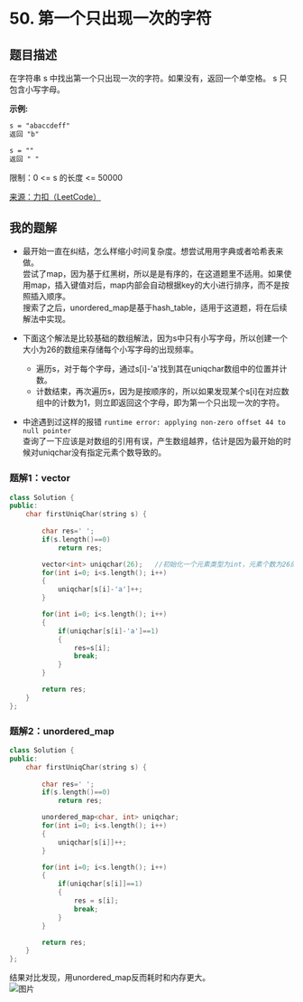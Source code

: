 # 50. 第一个只出现一次的字符
## 题目描述
在字符串 s 中找出第一个只出现一次的字符。如果没有，返回一个单空格。 s 只包含小写字母。

**示例:**
```htm
s = "abaccdeff"  
返回 "b"

s = ""  
返回 " "
```

限制：0 <= s 的长度 <= 50000

[来源：力扣（LeetCode）](https://leetcode-cn.com/problems/di-yi-ge-zhi-chu-xian-yi-ci-de-zi-fu-lcof)

## 我的题解
- 最开始一直在纠结，怎么样缩小时间复杂度。想尝试用用字典或者哈希表来做。  
尝试了map，因为基于红黑树，所以是是有序的，在这道题里不适用。如果使用map，插入键值对后，map内部会自动根据key的大小进行排序，而不是按照插入顺序。  
搜索了之后，unordered_map是基于hash_table，适用于这道题，将在后续解法中实现。  

- 下面这个解法是比较基础的数组解法，因为s中只有小写字母，所以创建一个大小为26的数组来存储每个小写字母的出现频率。  
  - 遍历s，对于每个字母，通过s[i]-'a'找到其在uniqchar数组中的位置并计数。  
  - 计数结束，再次遍历s，因为是按顺序的，所以如果发现某个s[i]在对应数组中的计数为1，则立即返回这个字母，即为第一个只出现一次的字符。

- 中途遇到过这样的报错 ```runtime error: applying non-zero offset 44 to null pointer```  
查询了一下应该是对数组的引用有误，产生数组越界，估计是因为最开始的时候对uniqchar没有指定元素个数导致的。

### 题解1：vector
```C++
class Solution {
public:
    char firstUniqChar(string s) {   
        
        char res=' ';
        if(s.length()==0)
            return res;

        vector<int> uniqchar(26);   //初始化一个元素类型为int，元素个数为26的数组
        for(int i=0; i<s.length(); i++)
        {
            uniqchar[s[i]-'a']++;
        }

        for(int i=0; i<s.length(); i++)
        {
            if(uniqchar[s[i]-'a']==1)
            {
                res=s[i];
                break;
            }
        }

        return res;
    }
};
```

### 题解2：unordered_map
```c++
class Solution {
public:
    char firstUniqChar(string s) {   
        
        char res=' ';
        if(s.length()==0)
            return res;

        unordered_map<char, int> uniqchar;
        for(int i=0; i<s.length(); i++)
        {
            uniqchar[s[i]]++;
        }

        for(int i=0; i<s.length(); i++)
        {
            if(uniqchar[s[i]]==1)
            {
                res = s[i];
                break;
            }
        }

        return res;
    }
};
```

结果对比发现，用unordered_map反而耗时和内存更大。  
![图片](https://user-images.githubusercontent.com/49195970/123448260-4e35ce00-d60d-11eb-9b48-fc3ad00adfa3.png)
